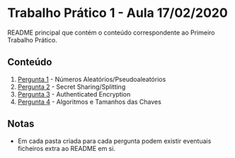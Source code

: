 # Trabalho Prático 1 - Aula 17/02/2020

README principal que contém o conteúdo correspondente ao Primeiro Trabalho Prático.

<p>

## Conteúdo


1. [Pergunta 1](https://github.com/uminho-miei-engseg-19-20/Grupo5/tree/master/TP1/P1%20-%20N%C3%BAmeros%20Aleat%C3%B3rios%20e%20Pseudoaleat%C3%B3rios) - Números Aleatórios/Pseudoaleatórios
2. [Pergunta 2](https://github.com/uminho-miei-engseg-19-20/Grupo5/tree/master/TP1/P2%20-%20Secret%20Sharing%20e%20Splitting) - Secret Sharing/Splitting
3. [Pergunta 3](https://github.com/uminho-miei-engseg-19-20/Grupo5/tree/master/TP1/P3%20-%20Authenticated%20Encryption) - Authenticated Encryption
4. [Pergunta 4](https://github.com/uminho-miei-engseg-19-20/Grupo5/tree/master/TP1/P4%20-%20Algoritmos%20e%20Tamanhos%20das%20Chaves) - Algoritmos e Tamanhos das Chaves

<p>

## Notas

- Em cada pasta criada para cada pergunta podem existir eventuais ficheiros extra ao README em si.